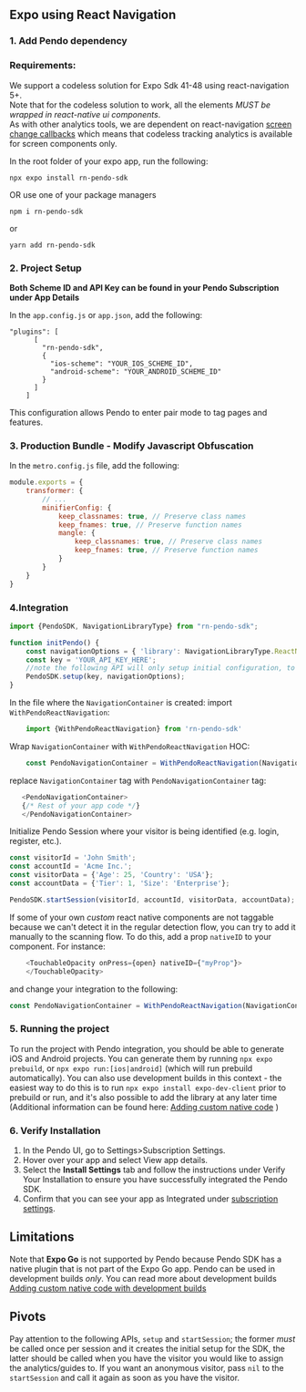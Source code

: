 ## Expo using React Navigation

### 1. Add Pendo dependency
### Requirements:
We support a codeless solution for Expo Sdk 41-48 using react-navigation 5+.<br>
Note that for the codeless solution to work, all the elements *MUST be wrapped in react-native ui components*.<br>
As with other analytics tools, we are dependent on react-navigation [screen change callbacks](https://reactnavigation.org/docs/screen-tracking/)
which means that codeless tracking analytics is available for screen components only.


In the root folder of your expo app, run the following:

```
npx expo install rn-pendo-sdk
```
OR use one of your package managers
```
npm i rn-pendo-sdk  
```

or

```
yarn add rn-pendo-sdk
```
### 2. Project Setup

**Both Scheme ID and API Key can be found in your Pendo Subscription under App Details**

In the `app.config.js` or `app.json`, add the following:
```
"plugins": [
      [
        "rn-pendo-sdk",
        {
          "ios-scheme": "YOUR_IOS_SCHEME_ID",
          "android-scheme": "YOUR_ANDROID_SCHEME_ID"
        }
      ]
    ]
```
This configuration allows Pendo to enter pair mode to tag pages and features.

### 3. Production Bundle - Modify Javascript Obfuscation
In the `metro.config.js` file, add the following:
```javascript
module.exports = {
    transformer: {
        // ...
        minifierConfig: {
            keep_classnames: true, // Preserve class names
            keep_fnames: true, // Preserve function names
            mangle: {
                keep_classnames: true, // Preserve class names
                keep_fnames: true, // Preserve function names
            }
        }
    }
}
```
### 4.Integration

```typescript
import {PendoSDK, NavigationLibraryType} from "rn-pendo-sdk";

function initPendo() {
    const navigationOptions = { 'library': NavigationLibraryType.ReactNavigation };
    const key = 'YOUR_API_KEY_HERE';
    //note the following API will only setup initial configuration, to start collect analytics use start session
    PendoSDK.setup(key, navigationOptions);
}
```

In the file where the `NavigationContainer` is created:
import `WithPendoReactNavigation`:

```typescript
    import {WithPendoReactNavigation} from 'rn-pendo-sdk'    
```

Wrap `NavigationContainer` with  `WithPendoReactNavigation` HOC:

```typescript
    const PendoNavigationContainer = WithPendoReactNavigation(NavigationContainer);    
```

replace `NavigationContainer` tag with `PendoNavigationContainer` tag:

```typescript jsx
   <PendoNavigationContainer>
   {/* Rest of your app code */}
   </PendoNavigationContainer>
```
Initialize Pendo Session where your visitor is being identified (e.g. login, register, etc.).
```typescript
const visitorId = 'John Smith';
const accountId = 'Acme Inc.';
const visitorData = {'Age': 25, 'Country': 'USA'};
const accountData = {'Tier': 1, 'Size': 'Enterprise'};

PendoSDK.startSession(visitorId, accountId, visitorData, accountData);
```
If some of your own _custom_ react native components are not taggable because we can't detect it in the regular detection flow,
you can try to add it manually to the scanning flow. To do this, add a prop `nativeID` to your component.
For instance:
```typescript jsx
    <TouchableOpacity onPress={open} nativeID={"myProp"}>      
    </TouchableOpacity> 
```
and change your integration to the following:
```typescript
const PendoNavigationContainer = WithPendoReactNavigation(NavigationContainer,{nativeIDs:["myProp"]});
```
### 5. Running the project
To run the project with Pendo integration, you should be able to generate iOS and Android projects.
You can generate them by running `npx expo prebuild`, or `npx expo run:[ios|android]` (which will run prebuild automatically). You can also use development builds in this context - the easiest way to do this is to run `npx expo install expo-dev-client` prior to prebuild or run, and it's also possible to add the library at any later time (Additional information can be found here: [Adding custom native code](https://docs.expo.dev/workflow/customizing/#generate-native-projects-with-prebuild) )

### 6. Verify Installation

1. In the Pendo UI, go to Settings>Subscription Settings.
2. Hover over your app and select View app details.
3. Select the **Install Settings** tab and follow the instructions under Verify Your Installation to ensure you have successfully integrated the Pendo SDK.
4. Confirm that you can see your app as Integrated under <a href="https://app.pendo.io/admin" target="_blank">subscription settings</a>.

## Limitations
Note that **Expo Go** is not supported by Pendo because Pendo SDK has a native plugin that is not part of the Expo Go app.
Pendo can be used in development builds *only*.
You can read more about development builds [Adding custom native code with development builds](https://docs.expo.dev/workflow/customizing/)

## Pivots
Pay attention to the following APIs, ``` setup ``` and ```startSession```; the former *must* be called once per session and it creates the initial setup for the SDK, the latter should be called when you have the visitor you would like to assign the analytics/guides to. If you want an anonymous visitor, pass ```nil``` to the ```startSession``` and call it again as soon as you have the visitor.  
